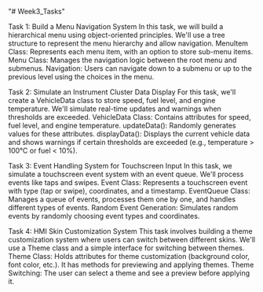 "# Week3_Tasks" 

Task 1: Build a Menu Navigation System
In this task, we will build a hierarchical menu using object-oriented principles. We'll use a tree structure to represent the menu hierarchy and allow navigation.
MenuItem Class: Represents each menu item, with an option to store sub-menu items.
Menu Class: Manages the navigation logic between the root menu and submenus.
Navigation: Users can navigate down to a submenu or up to the previous level using the choices in the menu.


Task 2: Simulate an Instrument Cluster Data Display
For this task, we'll create a VehicleData class to store speed, fuel level, and engine temperature. We'll simulate real-time updates and warnings when thresholds are exceeded.
VehicleData Class: Contains attributes for speed, fuel level, and engine temperature.
updateData(): Randomly generates values for these attributes.
displayData(): Displays the current vehicle data and shows warnings if certain thresholds are exceeded (e.g., temperature > 100°C or fuel < 10%).


Task 3: Event Handling System for Touchscreen Input
In this task, we simulate a touchscreen event system with an event queue. We'll process events like taps and swipes.
Event Class: Represents a touchscreen event with type (tap or swipe), coordinates, and a timestamp.
EventQueue Class: Manages a queue of events, processes them one by one, and handles different types of events.
Random Event Generation: Simulates random events by randomly choosing event types and coordinates.


Task 4: HMI Skin Customization System
This task involves building a theme customization system where users can switch between different skins. We'll use a Theme class and a simple interface for switching between themes.
Theme Class: Holds attributes for theme customization (background color, font color, etc.). It has methods for previewing and applying themes.
Theme Switching: The user can select a theme and see a preview before applying it.
